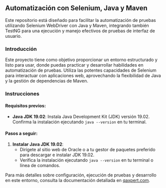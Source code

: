 ## Automatización con Selenium, Java y Maven

Este repositorio está diseñado para facilitar la automatización de pruebas utilizando Selenium WebDriver con Java y Maven, integrando también TestNG para una ejecución y manejo efectivos de pruebas de interfaz de usuario.

### Introducción

Este proyecto tiene como objetivo proporcionar un entorno estructurado y listo para usar, donde puedas practicar y desarrollar habilidades en automatización de pruebas. Utiliza las potentes capacidades de Selenium para interactuar con aplicaciones web, aprovechando la flexibilidad de Java y la gestión de dependencias de Maven.

### Instrucciones

#### Requisitos previos:
- **Java JDK 19.02**: Instala Java Development Kit (JDK) versión 19.02. Confirma la instalación ejecutando `java --version` en tu terminal.

#### Pasos a seguir:
1. **Instalar Java JDK 19.02**:
   - Dirígete al sitio web de Oracle o a tu gestor de paquetes preferido para descargar e instalar JDK 19.02.
   - Verifica la instalación ejecutando `java --version` en tu terminal o línea de comandos.

Para más detalles sobre configuración, ejecución de pruebas y desarrollo en este entorno, consulta la documentación detallada en [qaxpert.com](https://qaxpert.com).

